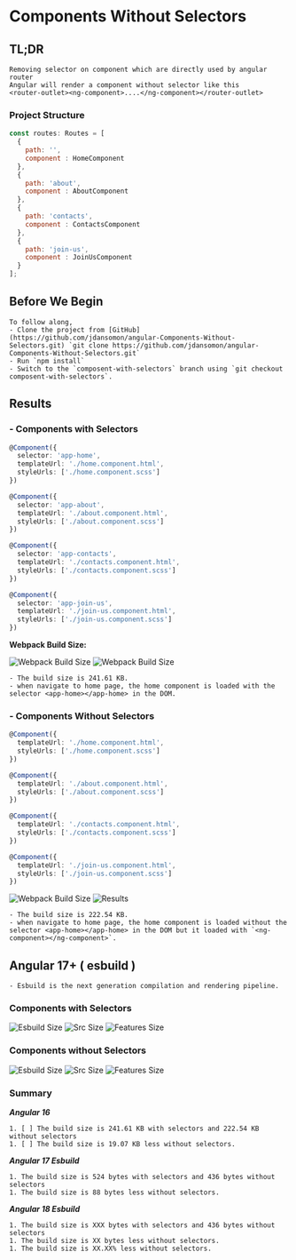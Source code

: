# Components Without Selectors

## TL;DR


```admonish note
Removing selector on component which are directly used by angular router
Angular will render a component without selector like this
<router-outlet><ng-component>....</ng-component></router-outlet> 
```



### Project Structure
```javascript
const routes: Routes = [
  {
    path: '',
    component : HomeComponent
  },
  {
    path: 'about',
    component : AboutComponent
  },
  {
    path: 'contacts',
    component : ContactsComponent
  },
  {
    path: 'join-us',
    component : JoinUsComponent
  }
];
```

## Before We Begin
```admonish note
To follow along, 
- Clone the project from [GitHub](https://github.com/jdansomon/angular-Components-Without-Selectors.git) `git clone https://github.com/jdansomon/angular-Components-Without-Selectors.git`
- Run `npm install` 
- Switch to the `composent-with-selectors` branch using `git checkout composent-with-selectors`.
```

## Results

### - Components with Selectors
```typescript
@Component({
  selector: 'app-home',
  templateUrl: './home.component.html',
  styleUrls: ['./home.component.scss']
})

@Component({
  selector: 'app-about',
  templateUrl: './about.component.html',
  styleUrls: ['./about.component.scss']
})

@Component({
  selector: 'app-contacts',
  templateUrl: './contacts.component.html',
  styleUrls: ['./contacts.component.scss']
})

@Component({
  selector: 'app-join-us',
  templateUrl: './join-us.component.html',
  styleUrls: ['./join-us.component.scss']
})
```
**Webpack Build Size:**

![Webpack Build Size](./images/composent-with-selectors.png) ![Webpack Build Size](./images/composent-with-selectors-result.png)

```admonish note
- The build size is 241.61 KB.
- when navigate to home page, the home component is loaded with the selector <app-home></app-home> in the DOM.
```


### - Components Without Selectors
```typescript
@Component({
  templateUrl: './home.component.html',
  styleUrls: ['./home.component.scss']
})

@Component({
  templateUrl: './about.component.html',
  styleUrls: ['./about.component.scss']
})

@Component({
  templateUrl: './contacts.component.html',
  styleUrls: ['./contacts.component.scss']
})

@Component({
  templateUrl: './join-us.component.html',
  styleUrls: ['./join-us.component.scss']
})
```
![Webpack Build Size](./images/component-without-selectors.png) ![Results](./images/component-without-result.png)

```admonish note
- The build size is 222.54 KB.
- when navigate to home page, the home component is loaded without the selector <app-home></app-home> in the DOM but it loaded with `<ng-component></ng-component>`.
```


## Angular 17+ ( esbuild ) 


```admonish note
- Esbuild is the next generation compilation and rendering pipeline.
```
### Components with Selectors

![Esbuild Size](./images/angular-17/with-selectors.png) 
![Src Size](./images/angular-17/with-selectors/1.png)
![Features Size](./images/angular-17/with-selectors/img.png)

### Components without Selectors
![Esbuild Size](./images/angular-17/with-selectors.png) 
![Src Size](./images/angular-17/without-selectors/1.png)
![Features Size](./images/angular-17/without-selectors/img_1.png)

### Summary

_**Angular 16**_
```admonish note 
1. [ ] The build size is 241.61 KB with selectors and 222.54 KB without selectors 
1. [ ] The build size is 19.07 KB less without selectors.
```

_**Angular 17 Esbuild**_
```admonish note 
1. The build size is 524 bytes with selectors and 436 bytes without selectors
1. The build size is 88 bytes less without selectors.
```

_**Angular 18 Esbuild**_
```admonish note 
1. The build size is XXX bytes with selectors and 436 bytes without selectors
1. The build size is XX bytes less without selectors.
1. The build size is XX.XX% less without selectors.
```


